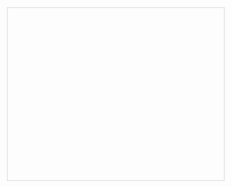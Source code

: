 <!DOCTYPE html>
<html lang="zh-TW">
<head>
    <meta charset="UTF-8">
    <meta name="viewport" content="width=device-width, initial-scale=1.0">
    <title>Word Cloud Example</title>
    <style>
        body {
            font-family: Arial, sans-serif;
            display: flex;
            justify-content: center;
            align-items: center;
            height: 100vh;
            margin: 0;
        }
        #wordCloud {
            width: 600px;
            height: 400px;
            border: 1px solid #ccc;
        }
    </style>
</head>
<body>
    <div id="wordCloud"></div>
    <script src="https://cdn.jsdelivr.net/npm/d3@6"></script>
    <script src="https://cdn.jsdelivr.net/npm/d3-cloud"></script>
    <script>
        const words = [
            {text: "我們", size: 75},
            {text: "家長", size: 54},
            {text: "市長", size: 17},
            {text: "檢察官", size: 16},
            {text: "媒體", size: 14},
            {text: "調查", size: 10},
            {text: "特別", size: 9},
            {text: "說明", size: 9},
            {text: "孩子", size: 9},
            {text: "問題", size: 7},
            {text: "過程", size: 7},
            {text: "醫院", size: 7},
            {text: "報告", size: 7},
            {text: "專業", size: 6},
            {text: "詢問", size: 6},
            {text: "毛髮", size: 6},
            {text: "期待", size: 6},
            {text: "專案", size: 5},
            {text: "記者會", size: 5},
            {text: "面對面", size: 5}
        ];

        const width = 600;
        const height = 400;

        const layout = d3.layout.cloud()
            .size([width, height])
            .words(words.map(d => Object.assign({}, d)))
            .padding(5)
            .rotate(() => ~~(Math.random() * 2) * 90)
            .font("Impact")
            .fontSize(d => d.size)
            .on("end", draw);

        layout.start();

        function draw(words) {
            d3.select("#wordCloud").append("svg")
                .attr("width", layout.size()[0])
                .attr("height", layout.size()[1])
                .append("g")
                .attr("transform", `translate(${layout.size()[0] / 2},${layout.size()[1] / 2})`)
                .selectAll("text")
                .data(words)
                .enter().append("text")
                .style("font-size", d => d.size + "px")
                .style("font-family", "Impact")
                .style("fill", () => d3.schemeCategory10[Math.floor(Math.random() * 10)])
                .attr("text-anchor", "middle")
                .attr("transform", d => `translate(${[d.x, d.y]})rotate(${d.rotate})`)
                .text(d => d.text);
        }
    </script>
</body>
</html>
